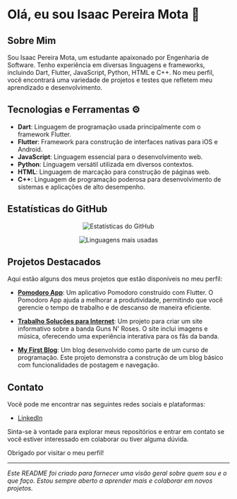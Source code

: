 # Olá, eu sou Isaac Pereira Mota 👋

## Sobre Mim

Sou Isaac Pereira Mota, um estudante apaixonado por Engenharia de Software. Tenho experiência em diversas linguagens e frameworks, incluindo Dart, Flutter, JavaScript, Python, HTML e C++. No meu perfil, você encontrará uma variedade de projetos e testes que refletem meu aprendizado e desenvolvimento.

## Tecnologias e Ferramentas ⚙️

- **Dart**: Linguagem de programação usada principalmente com o framework Flutter.
- **Flutter**: Framework para construção de interfaces nativas para iOS e Android.
- **JavaScript**: Linguagem essencial para o desenvolvimento web.
- **Python**: Linguagem versátil utilizada em diversos contextos.
- **HTML**: Linguagem de marcação para construção de páginas web.
- **C++**: Linguagem de programação poderosa para desenvolvimento de sistemas e aplicações de alto desempenho.

## Estatísticas do GitHub

<p align="center">
  <img src="https://github-readme-stats.vercel.app/api?username=IsaacMota&show_icons=true&hide_title=true&count_private=true&hide=prs&theme=radical" alt="Estatísticas do GitHub"/>
</p>

<p align="center">
  <img src="https://github-readme-stats.vercel.app/api/top-langs/?username=IsaacMota&layout=compact&theme=radical" alt="Linguagens mais usadas"/>
</p>

## Projetos Destacados

Aqui estão alguns dos meus projetos que estão disponíveis no meu perfil:

- **[Pomodoro App](https://github.com/IsaacMota/pomodoro_app)**: Um aplicativo Pomodoro construído com Flutter. O Pomodoro App ajuda a melhorar a produtividade, permitindo que você gerencie o tempo de trabalho e de descanso de maneira eficiente.

- **[Trabalho Soluções para Internet](https://github.com/IsaacMota/trabalhosolucoesparainternet)**: Um projeto para criar um site informativo sobre a banda Guns N' Roses. O site inclui imagens e música, oferecendo uma experiência interativa para os fãs da banda. 

- **[My First Blog](https://github.com/IsaacMota/my-first-blog)**: Um blog desenvolvido como parte de um curso de programação. Este projeto demonstra a construção de um blog básico com funcionalidades de postagem e navegação. 


## Contato

Você pode me encontrar nas seguintes redes sociais e plataformas:

- [LinkedIn](https://www.linkedin.com/in/isaacpereiramota) 

Sinta-se à vontade para explorar meus repositórios e entrar em contato se você estiver interessado em colaborar ou tiver alguma dúvida.

Obrigado por visitar o meu perfil!

---

*Este README foi criado para fornecer uma visão geral sobre quem sou e o que faço. Estou sempre aberto a aprender mais e colaborar em novos projetos.*

